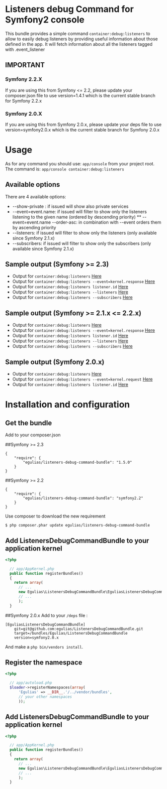# Listeners debug Command for Symfony2 console

This bundle provides a simple command `container:debug:listeners` to allow to easily debug listeners by
providing useful information about those defined in the app. It will fetch information about all the listeners
tagged with .event_listener

## IMPORTANT

### Symfony 2.2.X

If you are using this from Symfony <= 2.2, please update your composer.json file to use version=1.4.1 which is the current
stable branch for Symfony 2.2.x

### Symfony 2.0.X

If you are using this from Symfony 2.0.x, please update your deps file to use version=symfony2.0.x which is the current
stable branch for Symfony 2.0.x

# Usage

As for any command you should use: `app/console` from your project root.
The command is:
`app/console container:debug:listeners`

## Available options

There are 4 available options:

* --show-private :                   if issued will show also private services
* --event=event.name:                if issued will filter to show only the listeners listening to the given name
  (ordered by descending priority)
** --event=event.name --order-asc:  in combination with --event orders them by ascending priority
* --listeners:                       if issued will filter to show only the listeners (only available since Symfony 2.1.x)
* --subscribers:                     if issued will filter to show only the subscribers (only available since Symfony 2.1.x)

## Sample output (Symfony >= 2.3)
* Output for `container:debug:listeners`                          [Here](https://gist.github.com/egulias/5862768)
* Output for `container:debug:listeners --event=kernel.response`  [Here](https://gist.github.com/egulias/5862796)
* Output for `container:debug:listeners listener.id`              [Here](https://gist.github.com/egulias/3132499)
* Output for `container:debug:listeners --listeners`              [Here](https://gist.github.com/egulias/5862815)
* Output for `container:debug:listeners --subscribers`            [Here](https://gist.github.com/egulias/5862829)

## Sample output (Symfony >= 2.1.x <= 2.2.x)

* Output for `container:debug:listeners`                          [Here](https://gist.github.com/3132219)
* Output for `container:debug:listeners --event=kernel.response`  [Here](https://gist.github.com/3132227)
* Output for `container:debug:listeners listener.id`              [Here](https://gist.github.com/3132499)
* Output for `container:debug:listeners --listeners`              [Here](https://gist.github.com/3160841)
* Output for `container:debug:listeners --subscribers`            [Here](https://gist.github.com/3160836)


## Sample output (Symfony 2.0.x)

* Output for `container:debug:listeners`                        [Here](https://gist.github.com/3077494)
* Output for `container:debug:listeners --event=kernel.request` [Here](https://gist.github.com/3077506)
* Output for `container:debug:listeners listener.id`             [Here](https://gist.github.com/3077521)


# Installation and configuration

## Get the bundle
Add to your composer.json

##Symfony >= 2.3


```
{
    "require": {
        "egulias/listeners-debug-command-bundle": "1.5.0"
    }
}
```

##Symfony >= 2.2

```
{
    "require": {
        "egulias/listeners-debug-command-bundle": "symfony2.2"
    }
}
```

Use composer to download the new requirement
``` 
$ php composer.phar update egulias/listeners-debug-command-bundle
```

## Add ListenersDebugCommandBundle to your application kernel

``` php
<?php

  // app/AppKernel.php
  public function registerBundles()
  {
    return array(
      // ...
      new Egulias\ListenersDebugCommandBundle\EguliasListenersDebugCommandBundle(),
      // ...
      );
  }
```

##Symfony 2.0.x
Add to your `/deps` file :

```
[EguliasListenersDebugCommandBundle]
    git=git@github.com:egulias/ListenersDebugCommandBundle.git
    target=/bundles/Egulias/ListenersDebugCommandBundle
    version=symfony2.0.x
```
    
And make a `php bin/vendors install`.

## Register the namespace

``` php
<?php

  // app/autoload.php
  $loader->registerNamespaces(array(
      'Egulias' => __DIR__.'/../vendor/bundles',
      // your other namespaces
      ));
```

## Add ListenersDebugCommandBundle to your application kernel 

``` php
<?php

  // app/AppKernel.php
  public function registerBundles()
  {
    return array(
      // ...
      new Egulias\ListenersDebugCommandBundle\EguliasListenersDebugCommandBundle(),
      // ...
      );
  }
```

